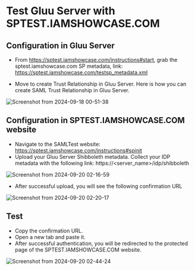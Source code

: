 # Test Gluu Server with SPTEST.IAMSHOWCASE.COM

## Configuration in Gluu Server

* From https://sptest.iamshowcase.com/instructions#start, grab the sptest.iamshowcase.com SP metadata, link: https://sptest.iamshowcase.com/testsp_metadata.xml

* Move to create Trust Relationship in Gluu Server. Here is how you can create SAML Trust Relationship in Gluu Server. 


![Screenshot from 2024-09-18 00-51-38](https://github.com/user-attachments/assets/f2983b9e-dd61-48ff-98a9-dcc44279e7bb)


## Configuration in SPTEST.IAMSHOWCASE.COM website

* Navigate to the SAMLTest website: https://sptest.iamshowcase.com/instructions#spinit
* Upload your Gluu Server Shibboleth metadata. Collect your IDP metadata with the following link: https://<server_name>/idp/shibboleth

  
![Screenshot from 2024-09-20 02-16-59](https://github.com/user-attachments/assets/860d98eb-d319-4fb0-82a5-34b1a45dc544)

* After successful upload, you will see the following confirmation URL

  
![Screenshot from 2024-09-20 02-20-17](https://github.com/user-attachments/assets/a2064296-6518-437d-a898-7da966251e09)


## Test 

- Copy the confirmation URL.
- Open a new tab and paste it.
- After successful authentication, you will be redirected to the protected page of the SPTEST.IAMSHOWCASE.COM website.


![Screenshot from 2024-09-20 02-44-24](https://github.com/user-attachments/assets/bd84a976-0aa1-48c9-bf5d-32f065d5083d)

